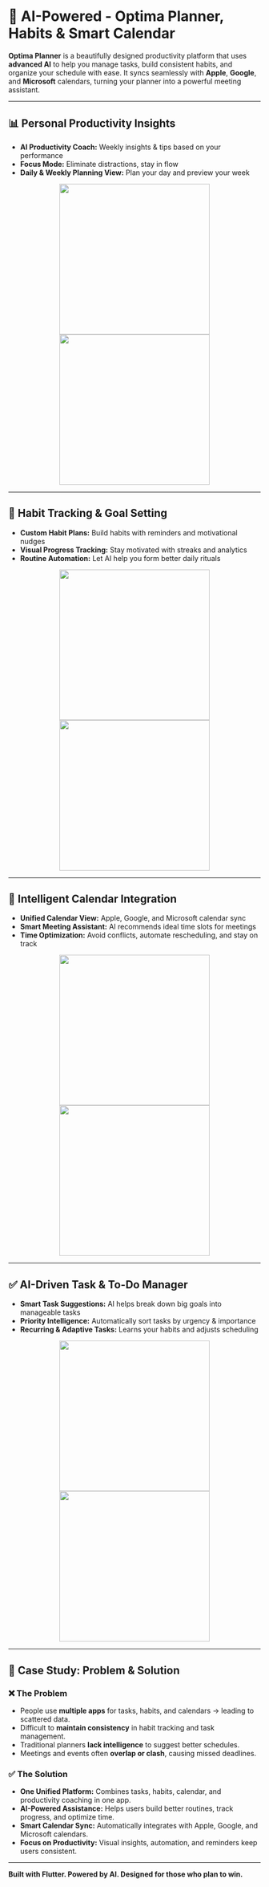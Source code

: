 # 🧠 AI-Powered - Optima Planner, Habits & Smart Calendar

**Optima Planner** is a beautifully designed productivity platform that uses **advanced AI** to help you manage tasks, build consistent habits, and organize your schedule with ease. It syncs seamlessly with **Apple**, **Google**, and **Microsoft** calendars, turning your planner into a powerful meeting assistant.

---

## 📊 Personal Productivity Insights
- **AI Productivity Coach:** Weekly insights & tips based on your performance  
- **Focus Mode:** Eliminate distractions, stay in flow  
- **Daily & Weekly Planning View:** Plan your day and preview your week  

<p align="center">
  <img width="300" src="https://github.com/user-attachments/assets/ee238b80-1161-4958-b634-bc30e0698e4f" />
  <img width="300" src="https://github.com/user-attachments/assets/0944a10c-c327-4f6e-b978-c4764c47fe78" />
</p>

---

## 🔁 Habit Tracking & Goal Setting
- **Custom Habit Plans:** Build habits with reminders and motivational nudges  
- **Visual Progress Tracking:** Stay motivated with streaks and analytics  
- **Routine Automation:** Let AI help you form better daily rituals  

<p align="center">
  <img width="300" src="https://github.com/user-attachments/assets/015004e2-4b93-4d4e-a1cd-e90a99782b1e" />
  <img width="300" src="https://github.com/user-attachments/assets/5f1a1814-d527-4db3-b9de-b881abef194f" />
</p>

---

## 📅 Intelligent Calendar Integration
- **Unified Calendar View:** Apple, Google, and Microsoft calendar sync  
- **Smart Meeting Assistant:** AI recommends ideal time slots for meetings  
- **Time Optimization:** Avoid conflicts, automate rescheduling, and stay on track  

<p align="center">
  <img width="300" src="https://github.com/user-attachments/assets/177a82bd-31d1-48c6-8501-c5d8d76c7933" />
  <img width="300" src="https://github.com/user-attachments/assets/d530cd98-dc77-4ecf-9c56-33dcf468d56f" />
</p>

---

## ✅ AI-Driven Task & To-Do Manager
- **Smart Task Suggestions:** AI helps break down big goals into manageable tasks  
- **Priority Intelligence:** Automatically sort tasks by urgency & importance  
- **Recurring & Adaptive Tasks:** Learns your habits and adjusts scheduling  

<p align="center">
  <img width="300" src="https://github.com/user-attachments/assets/9c884594-4a7f-448a-bdc3-c1dbb9858b98" />
  <img width="300" src="https://github.com/user-attachments/assets/d24fe957-c58c-4260-904a-93e212c703cd" />
</p>

---

## 📌 Case Study: Problem & Solution

### ❌ The Problem
- People use **multiple apps** for tasks, habits, and calendars → leading to scattered data.  
- Difficult to **maintain consistency** in habit tracking and task management.  
- Traditional planners **lack intelligence** to suggest better schedules.  
- Meetings and events often **overlap or clash**, causing missed deadlines.  

### ✅ The Solution
- **One Unified Platform:** Combines tasks, habits, calendar, and productivity coaching in one app.  
- **AI-Powered Assistance:** Helps users build better routines, track progress, and optimize time.  
- **Smart Calendar Sync:** Automatically integrates with Apple, Google, and Microsoft calendars.  
- **Focus on Productivity:** Visual insights, automation, and reminders keep users consistent.  

---

**Built with Flutter. Powered by AI. Designed for those who plan to win.**
